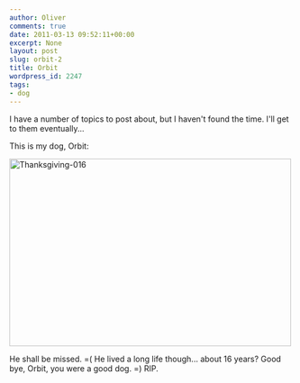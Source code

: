 ```yaml
---
author: Oliver
comments: true
date: 2011-03-13 09:52:11+00:00
excerpt: None
layout: post
slug: orbit-2
title: Orbit
wordpress_id: 2247
tags:
- dog
---
```


I have a number of topics to post about, but I haven't found the time.  I'll get to them eventually...

This is my dog, Orbit:

<a href="http://www.flickr.com/photos/owiber/2238731694/" title="Thanksgiving-016 by owiber, on Flickr"><img src="http://farm3.static.flickr.com/2159/2238731694_9fcfe31faa.jpg" width="500" height="333" alt="Thanksgiving-016" /></a>

He shall be missed. =(  He lived a long life though... about 16 years?  Good bye, Orbit, you were a good dog. =)  RIP.